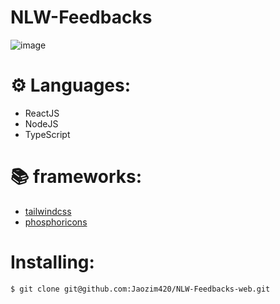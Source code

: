 # NLW-Feedbacks
![image](https://user-images.githubusercontent.com/102697831/173660857-49eb119a-2d41-459e-9be6-f29844105f1e.png)


 # ⚙️ Languages:
- ReactJS
- NodeJS
- TypeScript

# 📚 frameworks:
- [tailwindcss](https://tailwindcss.com/)
- [phosphoricons](https://phosphoricons.com/)

# Installing:
```bash
$ git clone git@github.com:Jaozim420/NLW-Feedbacks-web.git
```
